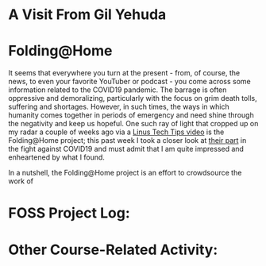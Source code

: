 # A Visit From Gil Yehuda

# Folding@Home
It seems that everywhere you turn at the present - from, of course, the news, to even your favorite YouTuber or podcast - you come across some information related to the COVID19 pandemic. The barrage is often oppressive and demoralizing, particularly with the focus on grim death tolls, suffering and shortages. However, in such times, the ways in which humanity comes together in periods of emergency and need shine through the negativity and keep us hopeful. One such ray of light that cropped up on my radar a couple of weeks ago via a [Linus Tech Tips video](https://www.youtube.com/watch?v=KU4qOebhkfs) is the Folding@Home project; this past week I took a closer look at [their part](https://foldingathome.org/covid19/) in the fight against COVID19 and must admit that I am quite impressed and enheartened by what I found. 

In a nutshell, the Folding@Home project is an effort to crowdsource the work of 

# FOSS Project Log:

# Other Course-Related Activity: